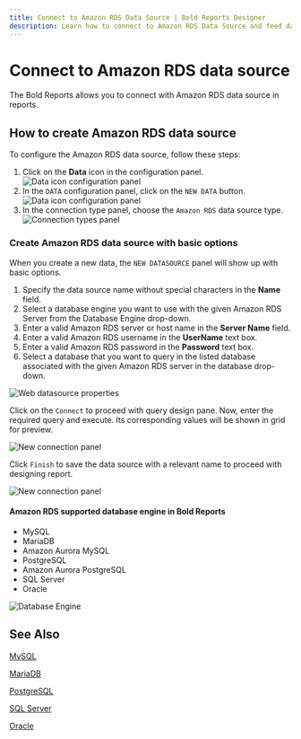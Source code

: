 ```yaml
---
title: Connect to Amazon RDS Data Source | Bold Reports Designer
description: Learn how to connect to Amazon RDS Data Source and feed data to your RDL reports using Bold Reports Designer.
---
```


# Connect to Amazon RDS data source

The Bold Reports allows you to connect with Amazon RDS data source in reports.

## How to create Amazon RDS data source

To configure the Amazon RDS data source, follow these steps:

1. Click on the **Data** icon in the configuration panel.
   ![Data icon configuration panel](/static/assets/on-premise/images/report-designer/manage-data/data-connectors/data-configuration-panel.png)
2. In the `DATA` configuration panel, click on the `NEW DATA` button.
   ![Data icon configuration panel](/static/assets/on-premise/images/report-designer/manage-data/data-connectors/new-data-button.png)
3. In the connection type panel, choose the `Amazon RDS` data source type.
   ![Connection types panel](/static/assets/on-premise/images/report-designer/manage-data/amazon-rds-data-source/connection-types.png)

### Create Amazon RDS data source with basic options

When you create a new data, the `NEW DATASOURCE` panel will show up with basic options.

1. Specify the data source name without special characters in the **Name** field.
2. Select a database engine you want to use with the given Amazon RDS Server from the Database Engine drop-down.
3. Enter a valid Amazon RDS server or host name in the **Server Name** field.
4. Enter a valid Amazon RDS username in the **UserName** text box.
5. Enter a valid Amazon RDS password in the **Password** text box.
6. Select a database that you want to query in the listed database associated with the given Amazon RDS server in the database drop-down.

![Web datasource properties](/static/assets/on-premise/images/report-designer/manage-data/amazon-rds-data-source/basic-options.png)

Click on the `Connect` to proceed with query design pane. Now, enter the required query and execute. Its corresponding values will be shown in grid for preview.

![New connection panel](/static/assets/on-premise/images/report-designer/manage-data/amazon-rds-data-source/execute-schema.png)

Click `Finish` to save the data source with a relevant name to proceed with designing report.

![New connection panel](/static/assets/on-premise/images/report-designer/manage-data/amazon-rds-data-source/data-list.png)

#### Amazon RDS supported database engine in Bold Reports

* MySQL
* MariaDB
* Amazon Aurora MySQL
* PostgreSQL
* Amazon Aurora PostgreSQL
* SQL Server
* Oracle

![Database Engine](/static/assets/on-premise/images/report-designer/manage-data/amazon-rds-data-source/database-engine.png)

## See Also

[MySQL](./../../data-connectors/mysql-data-source/)

[MariaDB](./../../data-connectors/mariadb-data-source/)

[PostgreSQL](./../../data-connectors/postgresql-data-source/)

[SQL Server](./../../data-connectors/sql-data-source/)

[Oracle](./../../data-connectors/oracle-data-source/)